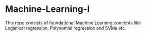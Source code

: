 # Machine-Learning-I
This repo consists of foundational Machine Learning concepts like Logistical regression, Polynomial regression and SVMs etc.
